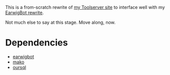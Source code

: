 This is a from-scratch rewrite of
[my Toolserver site](https://toolserver.org/~earwig) to interface well with my
[EarwigBot rewrite](https://github.com/earwig/earwigbot).

Not much else to say at this stage. Move along, now.

Dependencies
============

* [earwigbot](https://github.com/earwig/earwigbot)
* [mako](http://www.makotemplates.org/)
* [oursql](http://packages.python.org/oursql/)
